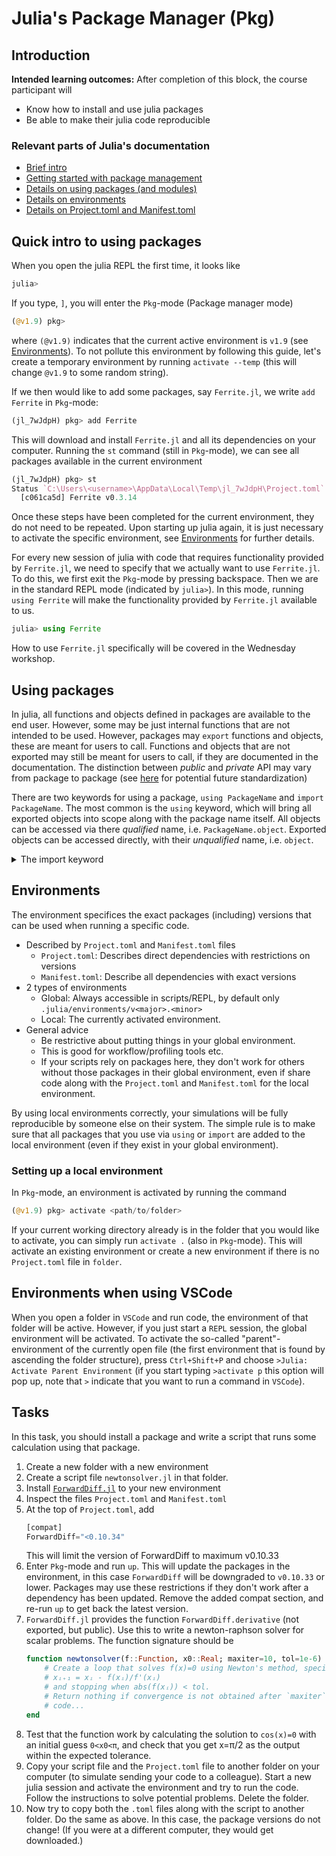 # Julia's Package Manager (Pkg)
## Introduction
**Intended learning outcomes:** 
After completion of this block, the course participant will 
* Know how to install and use julia packages
* Be able to make their julia code reproducible 

### Relevant parts of Julia's documentation
* [Brief intro](https://docs.julialang.org/en/v1/stdlib/Pkg/)
* [Getting started with package management](https://pkgdocs.julialang.org/v1/getting-started/)
* [Details on using packages (and modules)](https://docs.julialang.org/en/v1/manual/modules/)
* [Details on environments](https://pkgdocs.julialang.org/v1/environments/)
* [Details on Project.toml and Manifest.toml](https://pkgdocs.julialang.org/v1/toml-files/)

## Quick intro to using packages
When you open the julia REPL the first time, it looks like 
```julia
julia>
```

If you type, `]`, you will enter the `Pkg`-mode (Package manager mode)
```julia
(@v1.9) pkg>
```
where `(@v1.9)` indicates that the current active environment is `v1.9` (see [Environments](#environments)). To not pollute this environment by following this guide, let's create a temporary environment by running `activate --temp` (this will change `@v1.9` to some random string).

If we then would like to add some packages, say `Ferrite.jl`, we write `add Ferrite` in `Pkg`-mode:
```julia
(jl_7wJdpH) pkg> add Ferrite
```
This will download and install `Ferrite.jl` and all its dependencies on your computer. Running the `st` command (still in `Pkg`-mode), we can see all packages available in the current environment
```julia 
(jl_7wJdpH) pkg> st
Status `C:\Users\<username>\AppData\Local\Temp\jl_7wJdpH\Project.toml`
  [c061ca5d] Ferrite v0.3.14
```
Once these steps have been completed for the current environment, they do not need to be repeated.
Upon starting up julia again, it is just necessary to activate the specific environment, see [Environments](#environments) for further details. 

For every new session of julia with code that requires functionality provided by `Ferrite.jl`, we need to specify that we actually want to use `Ferrite.jl`. To do this, we first exit the `Pkg`-mode by pressing backspace. Then we are in the standard REPL mode (indicated by `julia>`). In this mode, running `using Ferrite` will make the functionality provided by `Ferrite.jl` available to us. 
```julia
julia> using Ferrite 
```
How to use `Ferrite.jl` specifically will be covered in the Wednesday workshop. 

## Using packages
In julia, all functions and objects defined in packages are available to the end user. However, some may be just internal functions that are not intended to be used. However, packages may `export` functions and objects, these are meant for users to call. Functions and objects that are not exported may still be meant for users to call, if they are documented in the documentation. The distinction between *public* and *private* API may vary from package to package (see [here](https://github.com/JuliaLang/julia/pull/50105) for potential future standardization)

There are two keywords for using a package, `using PackageName` and `import PackageName`. The most common is the `using` keyword, which will bring all exported objects into scope along with the package name itself. All objects can be accessed via there *qualified* name, i.e. `PackageName.object`. Exported objects can be accessed directly, with their *unqualified* name, i.e. `object`. 

<details>
<summary> The import keyword </summary> 

When using `import PackageName`, only `PackageName` is brought into scope, and all objects must be accessed via their qualified names. There are also variations of this, for example `import PackageName: object` will only bring the `object` name into scope (not even `PackageName`) and `import PackageName as PN` will do the same as `import PackageName` except that the symbol `PN` will refer to `PackageName` and the symbol `PackageName` will not be defined. 
</details>

## Environments
The environment specifices the exact packages (including) versions that can be used when running a specific code. 
* Described by `Project.toml` and `Manifest.toml` files
  * `Project.toml`: Describes direct dependencies with restrictions on versions
  * `Manifest.toml`: Describe all dependencies with exact versions
* 2 types of environments
  * Global: Always accessible in scripts/REPL, by default only `.julia/environments/v<major>.<minor>`
  * Local: The currently activated environment.
* General advice
  * Be restrictive about putting things in your global environment. 
  * This is good for workflow/profiling tools etc. 
  * If your scripts rely on packages here, they don't work for others without those packages in their global environment, even if share code along with the `Project.toml` and `Manifest.toml` for the local environment. 
  
By using local environments correctly, your simulations will be fully reproducible by someone else on their system. The simple rule is to make sure that all packages that you use via `using` or `import` are added to the local environment (even if they exist in your global environment).

### Setting up a local environment
In `Pkg`-mode, an environment is activated by running the command
```julia
(@v1.9) pkg> activate <path/to/folder>
```
If your current working directory already is in the folder that you would like to activate, you can simply run `activate .` (also in `Pkg`-mode). This will activate an existing environment or create a new environment if there is no `Project.toml` file in `folder`. 

## Environments when using VSCode
When you open a folder in `VSCode` and run code, the environment of that folder will be active. 
However, if you just start a `REPL` session, the global environment will be activated. To activate the so-called "parent"-environment of the currently open file (the first environment that is found by ascending the folder structure), press `Ctrl+Shift+P` and choose `>Julia: Activate Parent Environment` (if you start typing `>activate p` this option will pop up, note that `>` indicate that you want to run a command in `VSCode`). 

## Tasks
In this task, you should install a package and write a script that runs some calculation using that package. 

1. Create a new folder with a new environment
2. Create a script file `newtonsolver.jl` in that folder.
3. Install [`ForwardDiff.jl`](https://juliadiff.org/ForwardDiff.jl/stable/) to your new environment
4. Inspect the files `Project.toml` and `Manifest.toml` 
5. At the top of `Project.toml`, add 
    ```julia
    [compat]
    ForwardDiff="<0.10.34"
    ```
    This will limit the version of ForwardDiff to maximum v0.10.33
6. Enter `Pkg`-mode and run `up`. This will update the packages in the environment, in this case `ForwardDiff` will be downgraded to `v0.10.33` or lower. Packages may use these restrictions if they don't work after a dependency has been updated. Remove the added compat section, and re-run `up` to get back the latest version. 
7. `ForwardDiff.jl` provides the function `ForwardDiff.derivative` (not exported, but public). Use this to write a newton-raphson solver for scalar problems. The function signature should be
   ```julia
   function newtonsolver(f::Function, x0::Real; maxiter=10, tol=1e-6)
       # Create a loop that solves f(x)=0 using Newton's method, specifically taking the update
       # xᵢ₊₁ = xᵢ - f(xᵢ)/f'(xᵢ)
       # and stopping when abs(f(xᵢ)) < tol. 
       # Return nothing if convergence is not obtained after `maxiter` iterations 
       # code...
   end 
   ``` 
8. Test that the function work by calculating the solution to `cos(x)=0` with an initial guess `0<x0<π`, and check that you get x=π/2 as the output within the expected tolerance. 
9. Copy your script file and the `Project.toml` file to another folder on your computer (to simulate sending your code to a colleague). Start a new julia session and activate the environment and try to run the code. Follow the instructions to solve potential problems. Delete the folder.
10. Now try to copy both the `.toml` files along with the script to another folder. Do the same as above. In this case, the package versions do not change! (If you were at a different computer, they would get downloaded.)
